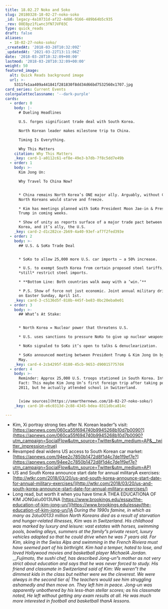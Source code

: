 ```yaml
---
title: 18.02.27 Noko and Soko
slug: 20180328-18-02-27-noko-soko
_id: legacy-4a10731d-af22-4d86-9166-489b64b5c935
_rev: O8E8pz1fLwnc3fN7JVF03C
type: quick_reads
draft: false
aliases:
  - 18-02-27-noko-soko/
_createdAt: '2018-03-28T10:32:09Z'
_updatedAt: '2021-03-22T13:11:06Z'
date: '2018-03-28T10:32:09+00:00'
lastmod: '2018-03-28T10:32:09+00:00'
weight: 50
featured_image:
  alt: Quick Reads background image
  url: >-
    5311fe1aa409a441841f281830f8dd34d66bd7532560x1707.jpg
card_series: Current Events
colorpaletteclassname: '--dark-purple'
cards:
  - order: 0
    body: |-
      # Dueling Headlines

      U.S. forges significant trade deal with South Korea.

      North Korean leader makes milestone trip to China.

      Timing Is Everything.

      Why This Matters
    citation: Why This Matters
    _key: card-1-a0112c61-ef8e-49e3-b7db-7f8c5dd7e49b
  - order: 1
    body: >-
      Kim Jong Un:  

      Why Travel To China Now?


      * China remains North Korea’s ONE major ally. Arguably, without China,
      North Koreans would starve and freeze.

      * Kim has meetings planned with SoKo President Moon Jae-in & President
      Trump in coming weeks.

      * Show of unity as reports surface of a major trade pact between South
      Korea, and it’s ally, the U.S.
    _key: card-2-d1c282ce-2b69-4a40-93ef-af7f2fed393e
  - order: 2
    body: >-
      ## U.S. & SoKo Trade Deal


      * SoKo to allow 25,000 more U.S. car imports – a 50% increase.

      * U.S. to exempt South Korea from certain proposed steel tariffs, but will
      *still* restrict steel imports.

      * **Bottom Line: Both countries walk away with a ‘win.’**

      * P.S. Show of force not just economic. Joint annual military drills begin
      on Easter Sunday, April 1st.
    _key: card-3-c5136d5f-818b-445f-be83-0bc20eba0e01
  - order: 3
    body: >-
      ## What’s At Stake:


      * North Korea = Nuclear power that threatens U.S.

      * U.S. uses sanctions to pressure NoKo to give up nuclear weapons program.

      * NoKo signaled to SoKo it’s open to talks & denuclearization.

      * SoKo announced meeting between President Trump & Kim Jong Un by end of
      May.
    _key: card-4-2cb4295f-8180-45cb-9653-d900157757d4
  - order: 4
    body: >-
      Reminder: Approx 25,000 U.S. troops stationed in South Korea. Interesting
      Fact: This maybe Kim Jong Un’s first foreign trip after taking power in
      2011, but he actually attended school in Switzerland.


      [view sources](https://smarthernews.com/18-02-27-noko-soko/)
    _key: card-10-e6c0313d-2c88-4345-bdea-8311dbca814c

---
```

* Kim, Xi portray strong ties after N. Korean leader”s visit: [https://apnews.com/060ca55f694740b9945268b10d7b0090?](https://apnews.com/060ca55f694740b9945268b10d7b0090?utm_campaign=SocialFlow&utm_source=Twitter&utm_medium=AP&__twitter_impression=true)
* Revamped deal widens US access to South Korean car market: [https://apnews.com/94ee2c7850b1472d8f1d4c7de1f9ef7e?](https://apnews.com/94ee2c7850b1472d8f1d4c7de1f9ef7e?utm_campaign=SocialFlow&utm_source=Twitter&utm_medium=AP)
* US and South Korea announce start date for annual militaryA exercises: [http://wtkr.com/2018/03/20/us-and-south-korea-announce-start-date-for-annual-military-exercises/](http://wtkr.com/2018/03/20/us-and-south-korea-announce-start-date-for-annual-military-exercises/)
* Long read, but worth it when you have time:A THEA EDUCATIONA OF KIM JONGa\u0013UNA [https://www.brookings.edu/essay/the-education-of-kim-jong-un/](https://www.brookings.edu/essay/the-education-of-kim-jong-un/)A _During the 1990s famine, in which as many as 2a\u00133 million North Koreans died as a result of starvation and hunger-related illnesses, Kim was in Switzerland. His childhood was marked by luxury and leisure: vast estates with horses, swimming pools, bowling alleys, summers at the family”s private resort, luxury vehicles adapted so that he could drive when he was 7 years old. For Kim, skiing in the Swiss Alps and swimming in the French Riviera must have seemed part of his birthright. Kim had a temper, hated to lose, and loved Hollywood movies and basketball player MichaelA Jordan._  
___Fujimoto, the sushi chef, has described Jong-un”s mother as not very strict about education and says that he was never forced to study. His friend and classmate in Switzerland said of Kim: We weren”t the dimmest kids in the class but neither were we the cleverest. We were always in the second tier a| The teachers would see him struggling ashamedly and then move on. They left him in peace. Jong-un was apparently unbothered by his less-than stellar scores; as his classmate noted, He left without getting any exam results at all. He was much more interested in football and basketball thanA lessons._